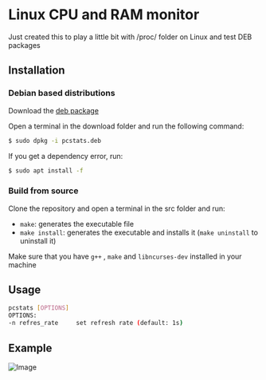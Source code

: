 # Linux CPU and RAM monitor
Just created this to play a little bit with /proc/ folder on Linux and test DEB packages
## Installation
### Debian based distributions 
Download the [deb package](https://github.com/001roc20/pcstats/releases)

Open a terminal in the download folder and run the following command:
```bash
$ sudo dpkg -i pcstats.deb
```
If you get a dependency error, run:
```bash
$ sudo apt install -f
```
### Build from source
Clone the repository and open a terminal in the src folder and run:
- ```make```: generates the executable file
- ```make install```: generates the executable and installs it (```make uninstall``` to uninstall it)

Make sure that you have ```g++``` , ```make``` and ```libncurses-dev``` installed in your machine
## Usage
```bash
pcstats [OPTIONS]
OPTIONS:
-n refres_rate     set refresh rate (default: 1s)
```
## Example
![Image](https://user-images.githubusercontent.com/58912154/111274431-45f4ec80-8635-11eb-9b13-fbe8ed0f4c04.png)
